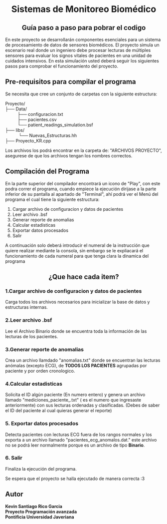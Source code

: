 <h1 align="center"> Sistemas de Monitoreo Biomédico </h1>
<h2 align="center"> Guía paso a paso para pobrar el codigo </h2>

En este proyecto se desarrollarán componentes esenciales para un sistema de procesamiento de datos de sensores biomédicos. El proyecto simula un escenario real donde un ingeniero debe procesar lecturas de múltiples sensores para evaluar los signos vitales de pacientes en una unidad de cuidados intensivos. En esta simulación usted deberá seguir los siguientes pasos para comprobar el funcionamiento del proyecto.

## Pre-requisitos para compilar el programa ## 
Se necesita que cree un conjunto de carpetas con la siguiente estructura: 

Proyecto/ <br> 
├── Data/ <br>
&nbsp; &nbsp;&nbsp;&nbsp;&nbsp;&nbsp;&nbsp;&nbsp; ├── configuracion.txt <br>
&nbsp; &nbsp;&nbsp;&nbsp;&nbsp;&nbsp;&nbsp;&nbsp;   ├── pacientes.csv <br>
&nbsp; &nbsp;&nbsp;&nbsp;&nbsp;&nbsp;&nbsp;&nbsp;  └── patient_readings_simulation.bsf <br>
├── libs/ <br>
&nbsp; &nbsp;&nbsp;&nbsp;&nbsp;&nbsp; &nbsp;&nbsp; └── Nuevas_Estructuras.hh <br>
├── Proyecto_KR.cpp <br>

Los archivos los podrá encontrar en la carpeta de: "ARCHIVOS PROYECTO", asegurese de que los archivos tengan los nombres correctos.

## Compilación del Programa ##
En la parte superior del compilador encontrará un icono de "Play", con este podra correr el programa, cuando empiece la ejecución dirijase a la parte inferior de su pantalla al apartado de "Terminal", ahí podrá ver el Menú del programa el cual tiene la siguiente estructura: 

1. Cargar archivo de configuracion y datos de pacientes
2. Leer archivo .bsf
3. Generar reporte de anomalias 
4. Calcular estadisticas
5. Exportar datos procesados
6. Salir

A continuación solo deberá introducir el numeral de la instrucción que quiere realizar mediante la consola, sin embargo se le expliacará el funcionamiento de cada numeral para que tenga clara la dinamica del programa 

<h2 align="center"> ¿Que hace cada item? </h2>

### 1.Cargar archivo de configuracion y datos de pacientes ###
Carga todos los archivos necesarios para inicializar la base de datos y estructuras internas.

### 2.Leer archivo .bsf ###
Lee el Archivo Binario donde se encuentra toda la información de las lecturas de los pacientes.

### 3.Generar reporte de anomalias  ###
Crea un archivo llamdado "anomalias.txt" donde se encuentran las lecturas anómalas (excepto ECG), de **TODOS LOS PACIENTES** agrupadas por paciente y por orden cronologico.

### 4.Calcular estadisticas ###
Solicita el ID algún paciente (En numero entero) y genera un archivo llamado "mediciones_paciente_<ID>.txt" (<ID> es el numero que ingresaste anteriormente) con sus lecturas ordenadas y clasificadas. (Debes de saber el ID del paciente al cual quieras generar el reporte)

### 5. Exportar datos procesados ###
Detecta pacientes con lecturas ECG fuera de los rangos normales y los exporta a un archivo llamado "pacientes_ecg_anomalos.dat." este archivo no se podrá leer normalmente porque es un archivo de tipo **Binario**.

### 6. Salir ###
Finaliza la ejecución del programa.

Se espera que el proyecto se halla ejecutado de manera correcta :3

## Autor

**Kevin Santiago Rico Garcia** <br>
**Proyecto Programación avanzada**<br>
**Pontificia Universidad Javeriana**<br>
